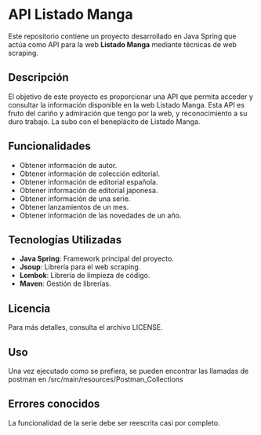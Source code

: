 # API Listado Manga
Este repositorio contiene un proyecto desarrollado en Java Spring que actúa como API para la web **Listado Manga** mediante técnicas de web scraping. 
## Descripción
El objetivo de este proyecto es proporcionar una API que permita acceder y consultar la información disponible en la web Listado Manga. 
Esta API es fruto del cariño y admiración que tengo por la web, y reconocimiento a su duro trabajo. 
La subo con el beneplácito de Listado Manga.

## Funcionalidades
- Obtener información de autor.
- Obtener información de colección editorial.
- Obtener información de editorial española.
- Obtener información de editorial japonesa.
- Obtener información de una serie.
- Obtener lanzamientos de un mes.
- Obtener información de las novedades de un año.

## Tecnologías Utilizadas 
- **Java Spring**: Framework principal del proyecto.
- **Jsoup**: Librería para el web scraping.
- **Lombok**: Librería de limpieza de código.
- **Maven**: Gestión de librerías.

## Licencia
Para más detalles, consulta el archivo LICENSE.

## Uso
Una vez ejecutado como se prefiera, se pueden encontrar las llamadas de postman en /src/main/resources/Postman_Collections

## Errores conocidos
La funcionalidad de la serie debe ser reescrita casi por completo.

